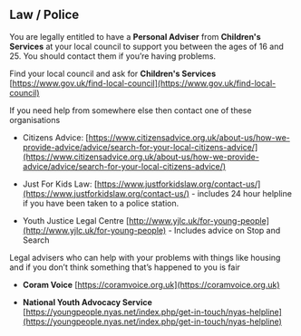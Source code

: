 ## <i class="fas fa-gavel"></i> Law / Police

You are legally entitled to have a **Personal Adviser** from **Children's Services** at your local council to support you between the ages of 16 and 25. You should contact them if you’re having problems.

Find your local council and ask for **Children's Services**
[https://www.gov.uk/find-local-council](https://www.gov.uk/find-local-council)

If you need help from somewhere else then contact one of these organisations

* Citizens Advice: [https://www.citizensadvice.org.uk/about-us/how-we-provide-advice/advice/search-for-your-local-citizens-advice/](https://www.citizensadvice.org.uk/about-us/how-we-provide-advice/advice/search-for-your-local-citizens-advice/)

* Just For Kids Law: [https://www.justforkidslaw.org/contact-us/](https://www.justforkidslaw.org/contact-us/) - includes 24 hour helpline if you have been taken to a police station.

* Youth Justice Legal Centre 
[http://www.yjlc.uk/for-young-people](http://www.yjlc.uk/for-young-people) - Includes advice on Stop and Search

Legal advisers who can help with your problems with things like 
housing and if you don’t think something that’s happened to you is fair

* **Coram Voice** [https://coramvoice.org.uk](https://coramvoice.org.uk)

* **National Youth Advocacy Service**
[https://youngpeople.nyas.net/index.php/get-in-touch/nyas-helpline](https://youngpeople.nyas.net/index.php/get-in-touch/nyas-helpline)
